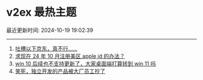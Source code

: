 # v2ex 最热主题

最近更新时间: 2024-10-19 19:02:39

--- 
1. [吐槽以下京东，真不行……](https://www.v2ex.com/t/1081655) 
2. [求现在 24 年 10 月注册美区 apple id 的办法？](https://www.v2ex.com/t/1081649) 
3. [win 10 后续也不支持更新了，大家桌面端打算转到 win 11 吗](https://www.v2ex.com/t/1081691) 
4. [笑死，独立开发的产品被大厂员工抄了](https://www.v2ex.com/t/1081697) 
